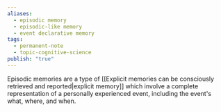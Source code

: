 ```yaml
---
aliases:
  - episodic memory
  - episodic-like memory
  - event declarative memory
tags:
  - permanent-note
  - topic-cognitive-science
publish: "true"
---
```

Episodic memories are a type of [[Explicit memories can be consciously retrieved and reported|explicit memory]] which involve a complete representation of a personally experienced event, including the event's what, where, and when.
